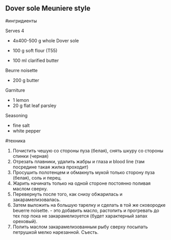 Dover sole Meuniere style
-------------------------

#ингридиенты

Serves 4

- 4x400-500 g whole Dover sole

- 100 g soft flour (T55)
- 100 ml clarified butter

Beurre noisette
- 200 g butter


Garniture
- 1 lemon
- 20 g flat leaf parsley

Seasoning 
- fine salt 
- white pepper


#техника


1. Почистить чешую со стороны пуза (белая), снять шкуру со стороны спинки (черная)
2. Отрезать плавники, удалить жабры и глаза и blood line (там посредине такая жилка проходит)
3. Просушить полотенцем и обмакнуть мукой только сторону пуза (белая), соль и перец.
4. Жарить начинать только на одной стороне постоянно поливая маслом сверху. 
5. Перевернуть после того, как снизу обжарилась и закарамелизовалась.
6. Затем выложить на большую тарелку и сделать в той же сковородке beuerre noisette. - это добавить масло, растопить и прогревать до тех пор пока не закарамелизуется (будет характерный запах ореховый).
7. Полить маслом закарамелизованным рыбу сверху посыпать петрушкой мелко нарезанной. Съесть.